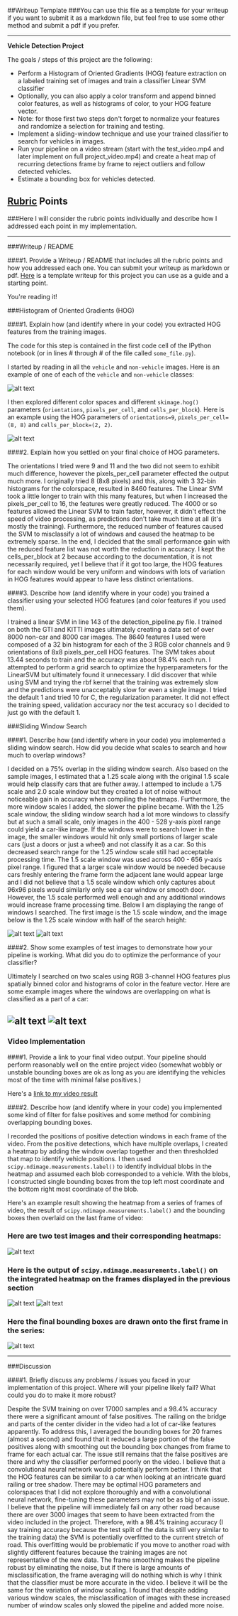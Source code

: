 ##Writeup Template
###You can use this file as a template for your writeup if you want to submit it as a markdown file, but feel free to use some other method and submit a pdf if you prefer.

---

**Vehicle Detection Project**

The goals / steps of this project are the following:

* Perform a Histogram of Oriented Gradients (HOG) feature extraction on a labeled training set of images and train a classifier Linear SVM classifier
* Optionally, you can also apply a color transform and append binned color features, as well as histograms of color, to your HOG feature vector. 
* Note: for those first two steps don't forget to normalize your features and randomize a selection for training and testing.
* Implement a sliding-window technique and use your trained classifier to search for vehicles in images.
* Run your pipeline on a video stream (start with the test_video.mp4 and later implement on full project_video.mp4) and create a heat map of recurring detections frame by frame to reject outliers and follow detected vehicles.
* Estimate a bounding box for vehicles detected.

[//]: # (Image References)
[image1]: ./Results/Car_NonCar.png
[image2]: ./Results/hog_image.png
[image3]: ./Results/sliding_windows_medium.png
[image4]: ./Results/sliding_windows_small.png
[image5]: ./Results/final_detection_multiboxes.png
[image6]: ./Results/final_detection_multiboxes_1.png
[image7]: ./Results/combined_heat_map.png
[image8]: ./Results/final_detection_heat_label.png
[image9]: ./Results/final_detection_heat_label_1.png
[image10]: ./Results/final_detection_boxes.png
[video1]: ./Results/object_detection_video.mp4

## [Rubric](https://review.udacity.com/#!/rubrics/513/view) Points
###Here I will consider the rubric points individually and describe how I addressed each point in my implementation.  

---
###Writeup / README

####1. Provide a Writeup / README that includes all the rubric points and how you addressed each one.  You can submit your writeup as markdown or pdf.  [Here](https://github.com/udacity/CarND-Vehicle-Detection/blob/master/writeup_template.md) is a template writeup for this project you can use as a guide and a starting point.  

You're reading it!

###Histogram of Oriented Gradients (HOG)

####1. Explain how (and identify where in your code) you extracted HOG features from the training images.

The code for this step is contained in the first code cell of the IPython notebook (or in lines # through # of the file called `some_file.py`).  

I started by reading in all the `vehicle` and `non-vehicle` images.  Here is an example of one of each of the `vehicle` and `non-vehicle` classes:

![alt text][image1]

I then explored different color spaces and different `skimage.hog()` parameters (`orientations`, `pixels_per_cell`, and `cells_per_block`). Here is an example using the HOG parameters of `orientations=9`, `pixels_per_cell=(8, 8)` and `cells_per_block=(2, 2)`. 

![alt text][image2]

####2. Explain how you settled on your final choice of HOG parameters.

The orientations I tried were 9 and 11 and the two did not seem to exhibit much difference, however the pixels_per_cell parameter effected the output much more. I originally tried 8 (8x8 pixels) and this, along with 3 32-bin histograms for the colorspace, resulted in 8460 features. The Linear SVM took a little longer to train with this many features, but when I increased the pixels_per_cell to 16, the features were greatly reduced. The 4000 or so features allowed the Linear SVM to train faster, however, it didn't effect the speed of video processing, as predictions don't take much time at all (it's mostly the training). Furthermore, the reduced number of features caused the SVM to misclassify a lot of windows and caused the heatmap to be extremely sparse. In the end, I decided that the small performance gain with the reduced feature list was not worth the reduction in accuracy. I kept the cells_per_block at 2 because according to the documentation, it is not necessarily required, yet I believe that if it got too large, the HOG features for each window would be very uniform and windows with lots of variation in HOG features would appear to have less distinct orientations.

####3. Describe how (and identify where in your code) you trained a classifier using your selected HOG features (and color features if you used them).

I trained a linear SVM in line 143 of the detection_pipeline.py file. I trained on both the GTI and KITTI images ultimately creating a data set of over 8000 non-car and 8000 car images. The 8640 features I used were composed of a 32 bin histogram for each of the 3 RGB color channels and 9 orientations of 8x8 pixels_per_cell HOG features. The SVM takes about 13.44 seconds to train and the accuracy was about 98.4% each run. I attempted to perform a grid search to optimize the hyperparameters for the LinearSVM but ultimately found it unnecessary. I did discover that while using SVM and trying the rbf kernel that the training was extremely slow and the predictions were unacceptably slow for even a single image. I tried the default 1 and tried 10 for C, the regularization parameter. It did not effect the training speed, validation accuracy nor the test accuracy so I decided to just go with the default 1.   

###Sliding Window Search

####1. Describe how (and identify where in your code) you implemented a sliding window search.  How did you decide what scales to search and how much to overlap windows?

I decided on a 75% overlap in the sliding window search. Also based on the sample images, I estimated that a 1.25 scale along with the original 1.5 scale would help classify cars that are futher away. I attemped to include a 1.75 scale and 2.0 scale window but they created a lot of noise without noticeable gain in accuracy when compiling the heatmaps. Furthermore, the more window scales I added, the slower the pipline became. With the 1.25 scale window, the sliding window search had a lot more windows to classify but at such a small scale, only images in the 400 - 528 y-axis pixel range could yield a car-like image. If the windows were to search lower in the image, the smaller windows would hit only small portions of larger scale cars (just a doors or just a wheel) and not classify it as a car. So this decreased search range for the 1.25 window scale still had acceptable processing time. The 1.5 scale window was used across 400 - 656 y-axis pixel range. I figured that a larger scale window would be needed because cars freshly entering the frame form the adjacent lane would appear large and I did not believe that a 1.5 scale window which only captures about 96x96 pixels would similarly only see a car window or smooth door. However, the 1.5 scale performed well enough and any additional windows would increase frame processing time. Below I am displaying the range of windows I searched. The first image is the 1.5 scale window, and the image below is the 1.25 scale window with half of the search height:

![alt text][image3]
![alt text][image4]

####2. Show some examples of test images to demonstrate how your pipeline is working.  What did you do to optimize the performance of your classifier?

Ultimately I searched on two scales using RGB 3-channel HOG features plus spatially binned color and histograms of color in the feature vector.  Here are some example images where the windows are overlapping on what is classified as a part of a car:

![alt text][image5]
![alt text][image6]
---

### Video Implementation

####1. Provide a link to your final video output.  Your pipeline should perform reasonably well on the entire project video (somewhat wobbly or unstable bounding boxes are ok as long as you are identifying the vehicles most of the time with minimal false positives.)

Here's a [link to my video result](./project_video.mp4)

####2. Describe how (and identify where in your code) you implemented some kind of filter for false positives and some method for combining overlapping bounding boxes.

I recorded the positions of positive detection windows in each frame of the video.  From the positive detections, which have multiple overlaps, I created a heatmap by adding the window overlap together and then thresholded that map to identify vehicle positions.  I then used `scipy.ndimage.measurements.label()` to identify individual blobs in the heatmap and assumed each blob corresponded to a vehicle. With the blobs, I constructed single bounding boxes from the top left most coordinate and the bottom right most coordinate of the blob.  

Here's an example result showing the heatmap from a series of frames of video, the result of `scipy.ndimage.measurements.label()` and the bounding boxes then overlaid on the last frame of video:

### Here are two test images and their corresponding heatmaps:

![alt text][image7]

### Here is the output of `scipy.ndimage.measurements.label()` on the integrated heatmap on the frames displayed in the previous section
![alt text][image8]
![alt text][image9]

### Here the final bounding boxes are drawn onto the first frame in the series:
![alt text][image10]

---

###Discussion

####1. Briefly discuss any problems / issues you faced in your implementation of this project.  Where will your pipeline likely fail?  What could you do to make it more robust?

Despite the SVM training on over 17000 samples and a 98.4% accuracy there were a significant amount of false positives. The railing on the bridge and parts of the center divider in the video had a lot of car-like features apparently. To address this, I averaged the bounding boxes for 20 frames (almost a second) and found that it reduced a large portion of the false positives along with smoothing out the bounding box changes from frame to frame for each actual car. The issue still remains that the false positives are there and why the classifier performed poorly on the video. I believe that a convolutional neural network would potentially perform better. I think that the HOG features can be similar to a car when looking at an intricate guard railing or tree shadow. There may be optimal HOG parameters and colorspaces that I did not explore thoroughly and with a convolutional neural network, fine-tuning these parameters may not be as big of an issue. I believe that the pipeline will immediately fail on any other road because there are over 3000 images that seem to have been extracted from the video included in the project. Therefore, with a 98.4% training accuracy (I say training accuracy because the test split of the data is still very similar to the training data) the SVM is potentially overfitted to the current stretch of road. This overfitting would be problematic if you move to another road with slightly different features because the training images are not representative of the new data. The frame smoothing makes the pipeline robust by eliminating the noise, but if there is large amounts of misclassification, the frame averaging will do nothing which is why I think that the classifier must be more accurate in the video. I believe it will be the same for the variation of window scaling. I found that despite adding various window scales, the misclassification of images with these increased number of window scales only slowed the pipeline and added more noise.
